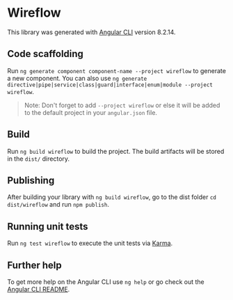 # Wireflow

This library was generated with [Angular CLI](https://github.com/angular/angular-cli) version 8.2.14.

## Code scaffolding

Run `ng generate component component-name --project wireflow` to generate a new component. You can also use `ng generate directive|pipe|service|class|guard|interface|enum|module --project wireflow`.
> Note: Don't forget to add `--project wireflow` or else it will be added to the default project in your `angular.json` file. 

## Build

Run `ng build wireflow` to build the project. The build artifacts will be stored in the `dist/` directory.

## Publishing

After building your library with `ng build wireflow`, go to the dist folder `cd dist/wireflow` and run `npm publish`.

## Running unit tests

Run `ng test wireflow` to execute the unit tests via [Karma](https://karma-runner.github.io).

## Further help

To get more help on the Angular CLI use `ng help` or go check out the [Angular CLI README](https://github.com/angular/angular-cli/blob/master/README.md).
